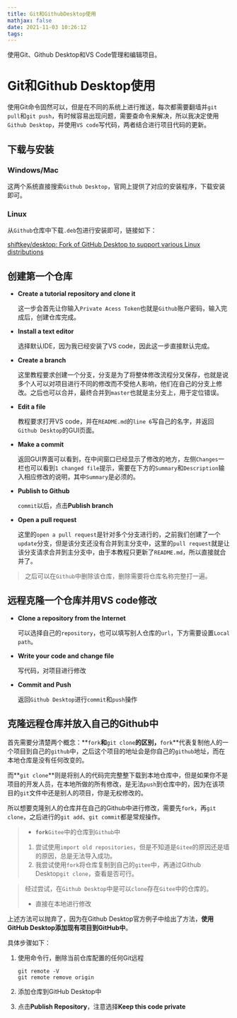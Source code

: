 ```yaml
---
title: Git和GithubDesktop使用
mathjax: false
date: 2021-11-03 10:26:12
tags:
---
```




使用Git、Github Desktop和VS Code管理和编辑项目。

<!-- more -->

# Git和Github Desktop使用

使用Git命令固然可以，但是在不同的系统上进行推送，每次都需要翻墙并`git pull`和`git push`，有时候容易出现问题，需要查命令来解决，所以我决定使用`Github Desktop`，并使用`VS code`写代码，两者结合进行项目代码的更新。

## 下载与安装

### Windows/Mac

这两个系统直接搜索`Github Desktop`，官网上提供了对应的安装程序，下载安装即可。

### Linux

从`Github`仓库中下载`.deb`包进行安装即可，链接如下：

[shiftkey/desktop: Fork of GitHub Desktop to support various Linux distributions](https://github.com/shiftkey/desktop)

## 创建第一个仓库

- **Create a tutorial repository and clone it**

  这一步会首先让你输入`Private Acess Token`也就是`Github`账户密码，输入完成后，创建仓库完成。

- **Install a text editor**

  选择默认IDE，因为我已经安装了VS code，因此这一步直接默认完成。

- **Create a branch**

  这里教程要求创建一个分支，分支是为了将整体修改流程分叉保存，也就是说多个人可以对项目进行不同的修改而不受他人影响，他们在自己的分支上修改。之后也可以合并，最终合并到`master`也就是主分支上，用于定位错误。

- **Edit a file**

  教程要求打开VS code，并在`README.md`的`line 6`写自己的名字，并返回`Github Desktop`的GUI页面。

- **Make a commit**

  返回GUI界面可以看到，在中间窗口已经显示了修改的地方，左侧`Changes`一栏也可以看到`1 changed file`提示，需要在下方的`Summary`和`Description`输入相应修改的说明，其中`Summary`是必须的。

- **Publish to Github**

  `commit`以后，点击**Publish  branch**

- **Open a pull request**

  这里的`open a pull request`是针对多个分支进行的，之前我们创建了一个`update`分支，但是该分支还没有合并到主分支中，这里的`pull request`就是让该分支请求合并到主分支中，由于本教程只更新了`README.md`，所以直接就合并了。

> 之后可以在`Github`中删除该仓库，删除需要将仓库名称完整打一遍。

## 远程克隆一个仓库并用VS code修改

- **Clone a repository from the Internet**

  可以选择自己的`repository`，也可以填写别人仓库的`url`，下方需要设置`Local path`。

- **Write your code and change file**

  写代码，对项目进行修改

- **Commit and Push**

  返回`Github Desktop`进行`commit`和`push`操作

## 克隆远程仓库并放入自己的Github中

首先需要分清楚两个概念：**`fork`**和**`git clone`**的区别，**`fork`**代表复制他人的一个项目到自己的`github`中，之后这个项目的地址会是你自己的`github`地址，而在本地仓库是没有任何改变的。

而**`git clone`**则是将别人的代码完完整整下载到本地仓库中，但是如果你不是项目的开发人员，在本地所做的所有修改，是无法`push`到仓库中的，因为在该项目的`git`文件中还是别人的项目，你是无权修改的。

所以想要克隆别人的仓库并在自己的Github中进行修改，需要先`fork`，再`git clone`，之后进行的`git add`、`git commit`都是常规操作。


>- **`fork`**`Gitee`中的仓库到`Github`中
>  1. 尝试使用`import old repositories`，但是不知道是`Gitee`的原因还是墙的原因，总是无法导入成功。
> 2. 我尝试使用`fork`将仓库复制到自己的`gitee`中，再通过Github Desktop`git clone`，查看是否可行。

> 经过尝试，在`Github Desktop`中是可以`clone`存在`Gitee`中的仓库的。
>- 直接在本地进行修改

上述方法可以抛弃了，因为在Github Desktop官方例子中给出了方法，**使用GitHub Desktop添加现有项目到GitHub中**。

具体步骤如下：

1. 使用命令行，删除当前仓库配置的任何Git远程

   ```shell
   git remote -V
   git remote remove origin
   ```

   

2. 添加仓库到GitHub Desktop中

3. 点击**Publish Repository**，注意选择**Keep this code private**